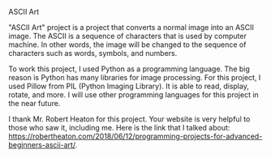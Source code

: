 ASCII Art 

"ASCII Art" project is a project that converts a normal image into an ASCII image. The ASCII is a sequence of characters that is used by computer machine. In other words, the image will be changed to the sequence of characters such as words, symbols, and numbers. 

To work this project, I used Python as a programming language. The big reason is Python has many libraries for image processing. For this project, I used Pillow from PIL (Python Imaging Library). It is able to read, display, rotate, and more. I will use other programming languages for this project in the near future.

I thank Mr. Robert Heaton for this project. Your website is very helpful to those who saw it, including me. Here is the link that I talked about: https://robertheaton.com/2018/06/12/programming-projects-for-advanced-beginners-ascii-art/.




